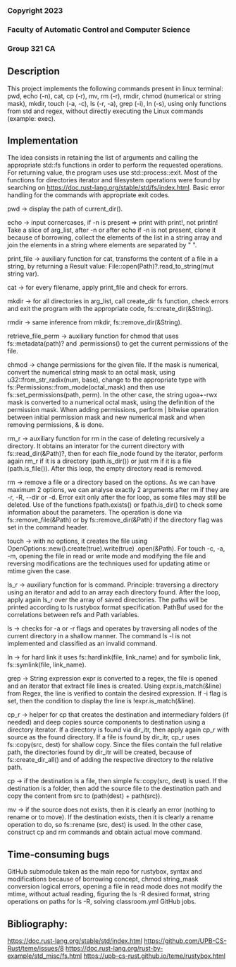 ### Copyright 2023 <Toma-Ioan Dumitrescu>
### Faculty of Automatic Control and Computer Science
### Group 321 CA



## Description

This project implements the following commands present in linux terminal: pwd, echo (-n), cat, cp (-r), mv, rm (-r), rmdir, chmod (numerical or string mask), mkdir, touch (-a, -c), ls (-r, -a), grep (-i), ln (-s), using only functions from std and regex, without directly executing the Linux commands (example: exec).

## Implementation

The idea consists in retaining the list of arguments and calling the appropriate std::fs functions in
order to perform the requested operations. For returning value, the program uses use std::process::exit. Most of the functions for directories iterator and filesystem operations were
found by searching on https://doc.rust-lang.org/stable/std/fs/index.html. Basic error handling
for the commands with appropriate exit codes.

pwd -> display the path of current_dir().

echo -> input cornercases, if -n is present => print with print!, not println!
		Take a slice of arg_list, after -n or after echo if -n is not present, clone it because of
borrowing, collect the elements of the list in a string array and join the elements in a string
where elements are separated by " ".

print_file -> auxiliary function for cat, transforms the content of a file in a string, by
returning a Result<String> value: File::open(Path)?.read_to_string(mut string var).

cat -> for every filename, apply print_file and check for errors.

mkdir -> for all directories in arg_list, call create_dir fs function, check errors and exit the
		program with the appropriate code, fs::create_dir(&String).

rmdir -> same inference from mkdir, fs::remove_dir(&String).

retrieve_file_perm -> auxiliary function for chmod that uses fs::metadata(path)? and
.permissions() to get the current permissions of the file.

chmod -> change permissions for the given file. If the mask is numerical, convert the
numerical string mask to an octal mask, using u32::from_str_radix(num, base), change to the
appropriate type with fs::Permissions::from_mode(octal_mask) and then use
fs::set_permissions(path, perm). In the other case, the string ugoa+-rwx mask is converted
to a numerical octal mask, using the definition of the permission mask. When adding permissions,
perform | bitwise operation between initial permission mask and new numerical mask and when
removing permissions, & is done.

rm_r -> auxiliary function for rm in the case of deleting recursively a directory. It obtains
an interator for the current directory with fs::read_dir(&Path)?, then for each file_node
found by the iterator, perform again rm_r if it is a directory (path.is_dir()) or just rm if
it is a file (path.is_file()). After this loop, the empty directory read is removed.

rm -> remove a file or a directory based on the options. As we can have maximum 2 options, we can
analyse exactly 2 arguments after rm if they are -r, -R, --dir or -d. Error exit only after the for
loop, as some files may still be deleted. Use of the functions fpath.exists() or fpath.is_dir() to
check some information about the parameters. The operation is done via fs::remove_file(&Path)
or by fs::remove_dir(&Path) if the directory flag was set in the command header.

touch -> with no options, it creates the file using OpenOptions::new().create(true).write(true)
.open(&Path). For touch -c, -a, -m, opening the file in read or write mode and modifying the file
and reversing modifications are the techniques used for updating atime or mtime given the case.

ls_r -> auxiliary function for ls command. Principle: traversing a directory using an iterator
and add to an array each directory found. After the loop, apply again ls_r over the array of
saved directories. The paths will be printed according to ls rustybox format specification.
PathBuf used for the correlations between refs and Path variables.

ls -> checks for -a or -r flags and operates by traversing all nodes of the current directory
in a shallow manner. The command ls -l is not implemented and classified as an invalid
command.

ln -> for hard link it uses fs::hardlink(file, link_name) and for symbolic link,
fs::symlink(file, link_name).

grep -> String expression expr is converted to a regex, the file is opened and an iterator that
extract file lines is created. Using expr.is_match(&line) from Regex, the line is verified to
contain the desired expression. If -i flag is set, then the condition to display the line is
!expr.is_match(&line).

cp_r -> helper for cp that creates the destination and intermediary folders (if needed) and
deep copies source components to destination using a directory iterator. If a directory
is found via dir_itr, then apply again cp_r with source as the found directory. If a file
is found by dir_itr, cp_r uses fs::copy(src, dest) for shallow copy. Since the files
contain the full relative path, the directories found by dir_itr will be created, because
of fs::create_dir_all() and of adding the respective directory to the relative path.

cp -> if the destination is a file, then simple fs::copy(src, dest) is used. If the destination
is a folder, then add the source file to the destination path and copy the content from src
to (path(dest) + path(src)).

mv -> if the source does not exists, then it is clearly an error (nothing to rename or to
move). If the destination exists, then it is clearly a rename operation to do, so fs::rename
(src, dest) is used. In the other case, construct cp and rm commands and obtain actual move
command.

## Time-consuming bugs

GitHub submodule taken as the main repo for rustybox, syntax and modifications because of
borrowing concept, chmod string_mask conversion logical errors, opening a file in read mode
does not modify the mtime, without actual reading, figuring the ls -R desired format,
string operations on paths for ls -R, solving classroom.yml GitHub jobs.

## Bibliography:
https://doc.rust-lang.org/stable/std/index.html
https://github.com/UPB-CS-Rust/teme/issues/8
https://doc.rust-lang.org/rust-by-example/std_misc/fs.html
https://upb-cs-rust.github.io/teme/rustybox.html
